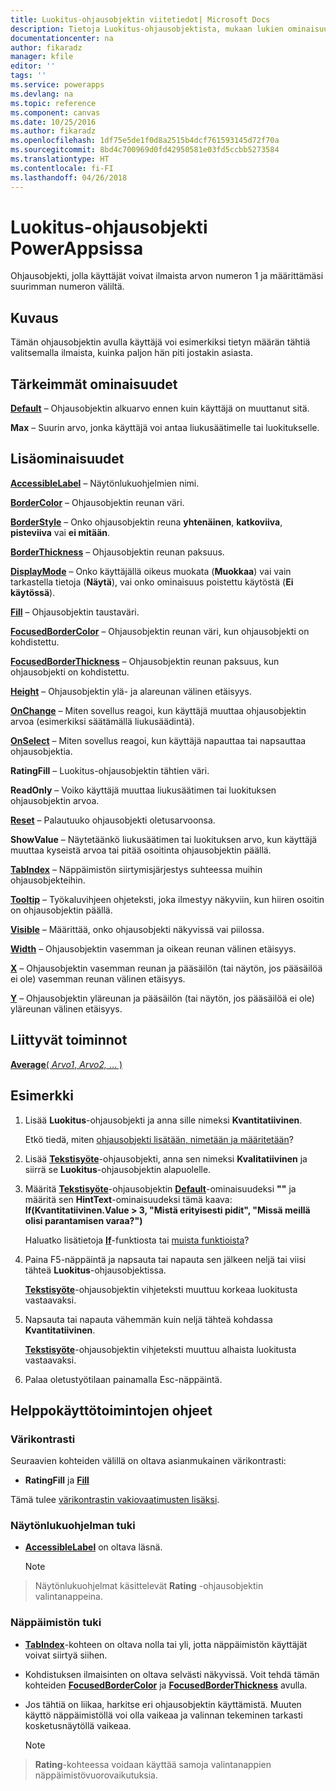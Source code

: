```yaml
---
title: Luokitus-ohjausobjektin viitetiedot| Microsoft Docs
description: Tietoja Luokitus-ohjausobjektista, mukaan lukien ominaisuudet ja esimerkkejä
documentationcenter: na
author: fikaradz
manager: kfile
editor: ''
tags: ''
ms.service: powerapps
ms.devlang: na
ms.topic: reference
ms.component: canvas
ms.date: 10/25/2016
ms.author: fikaradz
ms.openlocfilehash: 1df75e5de1f0d8a2515b4dcf761593145d72f70a
ms.sourcegitcommit: 8bd4c700969d0fd42950581e03fd5ccbb5273584
ms.translationtype: HT
ms.contentlocale: fi-FI
ms.lasthandoff: 04/26/2018
---
```

# <a name="rating-control-in-powerapps"></a>Luokitus-ohjausobjekti PowerAppsissa
Ohjausobjekti, jolla käyttäjät voivat ilmaista arvon numeron 1 ja määrittämäsi suurimman numeron väliltä.

## <a name="description"></a>Kuvaus
Tämän ohjausobjektin avulla käyttäjä voi esimerkiksi tietyn määrän tähtiä valitsemalla ilmaista, kuinka paljon hän piti jostakin asiasta.

## <a name="key-properties"></a>Tärkeimmät ominaisuudet
**[Default](properties-core.md)** – Ohjausobjektin alkuarvo ennen kuin käyttäjä on muuttanut sitä.

**Max** – Suurin arvo, jonka käyttäjä voi antaa liukusäätimelle tai luokitukselle.

## <a name="additional-properties"></a>Lisäominaisuudet
**[AccessibleLabel](properties-accessibility.md)** – Näytönlukuohjelmien nimi.

**[BorderColor](properties-color-border.md)** – Ohjausobjektin reunan väri.

**[BorderStyle](properties-color-border.md)** – Onko ohjausobjektin reuna **yhtenäinen**, **katkoviiva**, **pisteviiva** vai **ei mitään**.

**[BorderThickness](properties-color-border.md)** – Ohjausobjektin reunan paksuus.

**[DisplayMode](properties-core.md)** – Onko käyttäjällä oikeus muokata (**Muokkaa**) vai vain tarkastella tietoja (**Näytä**), vai onko ominaisuus poistettu käytöstä (**Ei käytössä**).

**[Fill](properties-color-border.md)** – Ohjausobjektin taustaväri.

**[FocusedBorderColor](properties-color-border.md)**  – Ohjausobjektin reunan väri, kun ohjausobjekti on kohdistettu.

**[FocusedBorderThickness](properties-color-border.md)** – Ohjausobjektin reunan paksuus, kun ohjausobjekti on kohdistettu.

**[Height](properties-size-location.md)** – Ohjausobjektin ylä- ja alareunan välinen etäisyys.

**[OnChange](properties-core.md)**  – Miten sovellus reagoi, kun käyttäjä muuttaa ohjausobjektin arvoa (esimerkiksi säätämällä liukusäädintä).

**[OnSelect](properties-core.md)** – Miten sovellus reagoi, kun käyttäjä napauttaa tai napsauttaa ohjausobjektia.

**RatingFill** – Luokitus-ohjausobjektin tähtien väri.

**ReadOnly** – Voiko käyttäjä muuttaa liukusäätimen tai luokituksen ohjausobjektin arvoa.

**[Reset](properties-core.md)**  – Palautuuko ohjausobjekti oletusarvoonsa.

**ShowValue** – Näytetäänkö liukusäätimen tai luokituksen arvo, kun käyttäjä muuttaa kyseistä arvoa tai pitää osoitinta ohjausobjektin päällä.

**[TabIndex](properties-accessibility.md)** – Näppäimistön siirtymisjärjestys suhteessa muihin ohjausobjekteihin.

**[Tooltip](properties-core.md)** – Työkaluvihjeen ohjeteksti, joka ilmestyy näkyviin, kun hiiren osoitin on ohjausobjektin päällä.

**[Visible](properties-core.md)** – Määrittää, onko ohjausobjekti näkyvissä vai piilossa.

**[Width](properties-size-location.md)** – Ohjausobjektin vasemman ja oikean reunan välinen etäisyys.

**[X](properties-size-location.md)** – Ohjausobjektin vasemman reunan ja pääsäilön (tai näytön, jos pääsäilöä ei ole) vasemman reunan välinen etäisyys.

**[Y](properties-size-location.md)** – Ohjausobjektin yläreunan ja pääsäilön (tai näytön, jos pääsäilöä ei ole) yläreunan välinen etäisyys.

## <a name="related-functions"></a>Liittyvät toiminnot
[**Average**( *Arvo1*, *Arvo2,* ... )](../functions/function-aggregates.md)

## <a name="example"></a>Esimerkki
1. Lisää **Luokitus**-ohjausobjekti ja anna sille nimeksi **Kvantitatiivinen**.
   
    Etkö tiedä, miten [ohjausobjekti lisätään, nimetään ja määritetään](../add-configure-controls.md)?
2. Lisää **[Tekstisyöte](control-text-input.md)**-ohjausobjekti, anna sen nimeksi **Kvalitatiivinen** ja siirrä se **Luokitus**-ohjausobjektin alapuolelle.
3. Määritä **[Tekstisyöte](control-text-input.md)**-ohjausobjektin **[Default](properties-core.md)**-ominaisuudeksi **""** ja määritä sen **HintText**-ominaisuudeksi tämä kaava:
   <br>**If(Kvantitatiivinen.Value > 3, "Mistä erityisesti pidit", "Missä meillä olisi parantamisen varaa?")**
   
    Haluatko lisätietoja **[If](../functions/function-if.md)**-funktiosta tai [muista funktioista](../formula-reference.md)?
4. Paina F5-näppäintä ja napsauta tai napauta sen jälkeen neljä tai viisi tähteä **Luokitus**-ohjausobjektissa.
   
    **[Tekstisyöte](control-text-input.md)**-ohjausobjektin vihjeteksti muuttuu korkeaa luokitusta vastaavaksi.
5. Napsauta tai napauta vähemmän kuin neljä tähteä kohdassa **Kvantitatiivinen**.
   
    **[Tekstisyöte](control-text-input.md)**-ohjausobjektin vihjeteksti muuttuu alhaista luokitusta vastaavaksi.
6. Palaa oletustyötilaan painamalla Esc-näppäintä.


## <a name="accessibility-guidelines"></a>Helppokäyttötoimintojen ohjeet
### <a name="color-contrast"></a>Värikontrasti
Seuraavien kohteiden välillä on oltava asianmukainen värikontrasti:
* **RatingFill** ja **[Fill](properties-color-border.md)**

Tämä tulee [värikontrastin vakiovaatimusten lisäksi](../accessible-apps-color.md).

### <a name="screen-reader-support"></a>Näytönlukuohjelman tuki
* **[AccessibleLabel](properties-accessibility.md)** on oltava läsnä.

    > [!NOTE]
> Näytönlukuohjelmat käsittelevät **Rating** -ohjausobjektin valintanappeina.

### <a name="keyboard-support"></a>Näppäimistön tuki
* **[TabIndex](properties-accessibility.md)**-kohteen on oltava nolla tai yli, jotta näppäimistön käyttäjät voivat siirtyä siihen.
* Kohdistuksen ilmaisinten on oltava selvästi näkyvissä. Voit tehdä tämän kohteiden **[FocusedBorderColor](properties-color-border.md)** ja **[FocusedBorderThickness](properties-color-border.md)** avulla.
* Jos tähtiä on liikaa, harkitse eri ohjausobjektin käyttämistä. Muuten käyttö näppäimistöllä voi olla vaikeaa ja valinnan tekeminen tarkasti kosketusnäytöllä vaikeaa.

    > [!NOTE]
> **Rating**-kohteessa voidaan käyttää samoja valintanappien näppäimistövuorovaikutuksia.
